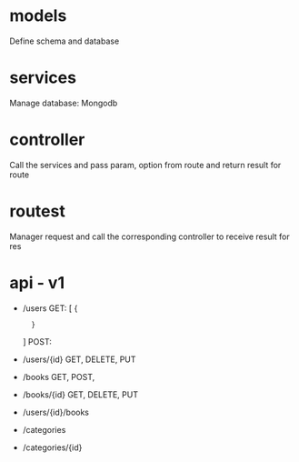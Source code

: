 # models
Define schema and database
# services 
Manage database: Mongodb
# controller
Call the services and pass param, option from route and return result for route
# routest
Manager request and call the corresponding controller to receive result for res

# api - v1
- /users
GET: 
    [
        {
            
        }
    ]
POST: 
- /users/{id}
GET, DELETE, PUT
- /books
GET, POST, 
- /books/{id}
GET, DELETE, PUT
- /users/{id}/books
- /categories
- /categories/{id}